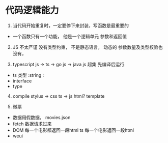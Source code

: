 # 代码逻辑能力

1. 当代码开始重复时，一定要停下来封装，写函数是最重要的
  - 一个函数只有一个功能，
    他是一个逻辑单元
    参数和返回值  

2. JS 不太严谨
  没有类型约束， 不是静态语言， 动态的
  参数数量及类型校验也没有， 

3. typescript
  js -> ts -> go
  js -> java 
  js 超集 
  先编译后运行 
  - ts 类型 :string :
  - interface
  - type 
4. compile
  stylus -> css
  ts -> js
  html? template

5. 微票
  - 数据用假数据， movies.json
  - fetch 数据请求过来
  - DOM 每一个电影都返回一段html
    ts 每一个电影返回一段html
  - weui
